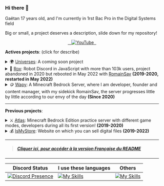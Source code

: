 ### Hi there :wave:

Gaëtan 17 years old, and I'm currently in 1rst Bac Pro in the Digital Systems field

Big or small, a project deserves a description, slide down for my repository!

<p align="center">  
  <a href="https://twitter.com/Steellgold">
    <img src="https://skillicons.dev/icons?i=twitter" alt="" />
  </a>
  <a href="https://instagram.com/steellgold">
    <img src="https://skillicons.dev/icons?i=instagram" alt="" />
  </a>
  <a href="https://discord.com/users/504392983244832780">
    <img src="https://skillicons.dev/icons?i=discord" alt="" />
  </a>
  <a href="https://youtube.com/c/Steellgold">
    <img src="https://www.shareicon.net/data/48x48/2015/09/30/109355_media_512x512.png" alt="YouTube" />
  </a>
  <a href="#">
    <img src="https://skillicons.dev/icons?i=github" alt="" />
  </a>
  <a href="https://stackoverflow.com/users/9439076/steellgold">
    <img src="https://skillicons.dev/icons?i=stackoverflow" alt="" />
  </a>
</p>

**__Actives projects__**: (click for describe)
 <details>
      <summary>🌍 <a href="https://github.com/UniversesMCBE">Universes</a>: A coming soon project</summary>
      When you have an idea, you have to follow it and see what happens at the end of the tunnel, Universes is a Minecraft: Bedrock Edition server, hence the type of server is still private for now. But it is a huge project that can not be done in a few months, I think it will take at least 1 year to release a beta, if I have a word to describe the server: Crazy.  
 </details>

 <details>
      <summary>🤖 <a href="https://github.com/TheRoxBot">Rox</a>: Robot Discord in JavaScript with more than 103k users, project abandoned in 2020 but rebooted in May 2022 with <a href="https://github.com/RomainSav">RomainSav</a> <strong>(2019-2020, restarted in May 2022)</strong></summary>
      Since I'm a developer especially in PHP, I rarely leave this comfort zone, Rox is one of my "desires" to get out and learn new things, especially after the stop of the bot I had no desire to touch JavaScript, but <a href="https://github.com/RomainSav">RomainSav</a> gave me back the desire, because he knows more than me, so I followed him to redesign the project but better! and in TypeScript this time :wink:
 </details>

 <details>
      <summary>🪙 <a href="https://github.com/WapyMC">Wapy</a>: A Minecraft Bedrock Server, where I am developer, founder and content manager, with my sidekick RomainSav, the server progresses little by little according to our envy of the day <strong>(Since 2020)</strong></summary>
      Wapy, wapy, wapy I will never forget this name of my life, one of the things that made me discover a person who is today a great friend, despite many insults but between us we know that we laugh. Romain, I will never forget this person and this project. He thought of me to create a Minecraft server, and in 1 week we became great friends, I hope it is not ephemeral!
 </details>

---

**__Previous projects__**:

 <details>
      <summary>⚔️ <a href="https://github.com/Steellgold/AtlasCore">Atlas</a>: Minecraft Bedrock Edition practice server with different game modes, developers during all its first version! <strong>(2019-2020)</strong></summary>
      I owe everything to this project, as well as to the person who invited me. At the beginning I was only supposed to be a developer during a party to help! and I was quickly invited as a developer, and 1 week almost just after manager, having carte-blanche to manage the server which became several big, the code does not reflect the quality of the server, the code is disgusting for sure, but everything has a beginning, and. . an end, this project was my very first big project for 1 year at least I developed a server, I played on it, I added what I liked to make it like other people. It was a crazy experience that taught me things I wouldn't have known today without Atlas. Thanks Calco for trusting me, and thanks Red for the invitation!
 </details>

  <details>
      <summary>💰 <a href="https://github.com/isMyStore">IsMyStore</a>: Website on which you can sell digital files <strong>(2019-2022)</strong></summary>
      It's a project that is very close to my heart because it's my first big project outside of Minecraft, and it's also my high school project because it can motivate me to finish it, because I never managed to finish it because each time something didn't please me and I started again.
      <details>
        <summary><strong>Edit from Saturday, July 2, 2022:</strong></summary>
        😪 After so much effort, it took me 2 weeks to resume the development of IsMyStore to finish it in the following months, but no "envi" will be released, it will be finalized but only for my oral presentation of the baccalaureate! so you understood it the project will not be released publicly. Sorry (for those who were waiting for it, and to myself)
      </details>
 </details>

--- 
> ##### [Cliquer ici, pour accéder à la version Française du README](https://github.com/Steellgold/Steellgold/blob/main/FR_README.md)

---
| Discord Status  | I use these languages  | Others  |
| -- | -- | -- |
| [![Discord Presence](https://lanyard-profile-readme.vercel.app/api/504392983244832780)](https://discord.com/users/504392983244832780) | [![My Skills](https://skillicons.dev/icons?i=php,ts,js,java,html,css&perline=3)](https://skillicons.dev) | [![My Skills](https://skillicons.dev/icons?i=git,github,docker,mysql,linux&perline=3)](https://skillicons.dev) |
